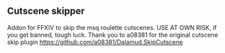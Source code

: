 ## Cutscene skipper

Addon for FFXIV to skip the msq roulette cutscenes. 
USE AT OWN RISK, if you get banned, tough luck.
Thank you to a08381 for the original cutscene skip plugin https://github.com/a08381/Dalamud.SkipCutscene
